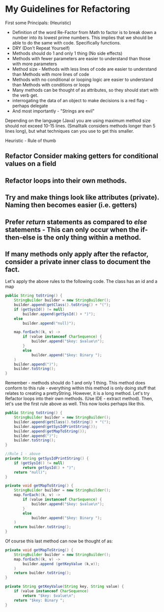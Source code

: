 
# My Guidelines for Refactoring

First some Principals: (Heuristic)
- Definition of the word Re-Factor
    from Math to factor is to break down a number into its lowest prime numbers. This implies
    that we should be able to do the same with code. Specifically functions.
- DRY (Don't Repeat Yourself)
- Methods should do 1 and only 1 thing (No side effects)
- Methods with fewer parameters are easier to understand than those with more parameters
- Method size - Methods with less lines of code are easier to understand than Methods with more lines of code
- Methods with no conditional or looping logic are easier to understand than Methods with conditions or loops
- Many methods can be thought of as attributes, so they should start with the verb get.
- interrogating the data of an object to make decisions is a red flag - perhaps delegate
- And most importantly - "Strings are evil"

Depending on the language (Java) you are using maximum method size should not exceed 10-15 lines. (Smalltalk considers methods
longer than 5 lines long), but what techniques can you use to get this smaller.

Heuristic - Rule of thumb

## Refactor Consider making getters for conditional values on a field

## Refactor loops into their own methods.

## Try and make things look like attributes (private). Naming then becomes easier (i.e. getters)

## Prefer ***return*** statements as compared to ***else*** statements - This can only occur when the if-then-else is the only thing within a method.

## If many methods only apply after the refactor, consider a private inner class to document the fact.

Let's apply the above rules to the following code. The class has an id and a map

```Java
public String toString() {
    StringBuilder builder = new StringBuilder();
    builder.append(getClass().toString() + "(");
    if (getSysId() != null)
        builder.append(getSysId() + ")");
    else
        builder.append("null)");

    map.forEach((k, v) ->
        if (value instanceof CharSequence) {
            builder.append("$key: $value\n");
        }
        else
            builder.append("$key: Binary ");
    )
    builder.append(")");
    builder.toString();
}
```

Remember - methods should do 1 and only 1 thing. This method does conform to this rule - everything within this method is only doing stuff that relates to creating a prettyString. However, it is a long method. Let's try Refactor loops into their own methods. (Use IDE - extract method). Then, let's use the first rule above as well. This now looks perhaps like this.

```Java
public String toString() {
    StringBuilder builder = new StringBuilder();
    builder.append(getClass().toString() + "(");
    builder.append(getSysIdPrintString());
    builder.append(getMapToString());        
    builder.append(")");
    builder.toString();
}

//Rule 1 - above
private String getSysIdPrintString() {
    if (getSysId() != null)
        return getSysId() + ")";
    return "null)";
}

private void getMapToString() {
    StringBuilder builder = new StringBuilder();
    map.forEach((k, v) ->
        if (value instanceof CharSequence) {
            builder.append("$key: $value\n");
        }
        else
            builder.append("$key: Binary ");
    )    
    return builder.toString();
}
```
Of course this last method can now be thought of as:

```Java
private void getMapToString() {
    StringBuilder builder = new StringBuilder();
    map.forEach((k, v) ->
        builder.append (getKeyValue (k,v));
    )    
    return builder.toString();
}

private String getKeyValue(String key, String value) {
    if (value instanceof CharSequence)
        return "$key: $value\n";
    return "$key: Binary ";
}
```
